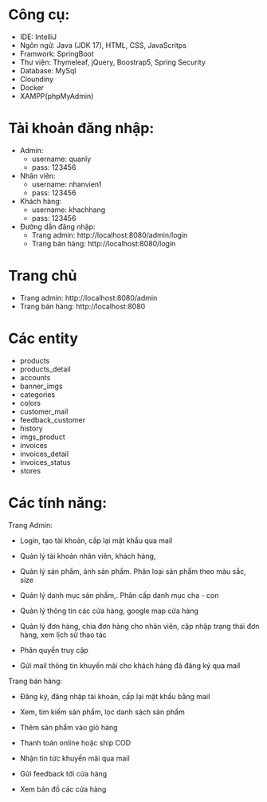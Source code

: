 # Công cụ:
  - IDE: IntelliJ
  - Ngôn ngữ: Java (JDK 17), HTML, CSS, JavaScritps
  - Framwork: SpringBoot
  - Thư viện: Thymeleaf, jQuery, Boostrap5, Spring Security
  - Database: MySql
  - Cloundiny
  - Docker
  - XAMPP(phpMyAdmin)

# Tài khoản đăng nhập:
  - Admin:
    + username: quanly
    + pass: 123456
  - Nhân viên:
    + username: nhanvien1
    + pass: 123456
  - Khách hàng:
    + username: khachhang
    + pass: 123456
  - Đường dẫn đăng nhập:
    + Trang admin:  http://localhost:8080/admin/login
    + Trang bán hàng: http://localhost:8080/login
   
# Trang chủ
  - Trang admin:  http://localhost:8080/admin
  - Trang bán hàng: http://localhost:8080

# Các entity
  - products
  - products_detail
  - accounts
  - banner_imgs
  - categories
  - colors
  - customer_mail
  - feedback_customer
  - history
  - imgs_product
  - invoices
  - invoices_detail
  - invoices_status
  - stores


# Các tính năng:
Trang Admin:

+ Login, tạo tài khoản, cấp lại mật khẩu qua mail

+ Quản lý tài khoản nhân viên, khách hàng,

+ Quản lý sản phẩm, ảnh sản phẩm. Phân loại sản phẩm theo màu sắc, size

+ Quản lý danh mục sản phẩm,. Phân cấp danh mục cha - con

+ Quản lý thông tin các cửa hàng, google map cửa hàng

+ Quản lý đơn hàng, chia đơn hàng cho nhân viên, cập nhập trạng thái đơn hàng, xem lịch sử thao tác

+ Phân quyền truy cập

+ Gửi mail thông tin khuyến mãi cho khách hàng đã đăng ký qua mail



Trang bán hàng:

+ Đăng ký, đăng nhập tài khoản, cấp lại mật khẩu bằng mail

+ Xem, tìm kiếm sản phẩm, lọc danh sách sản phẩm

+ Thêm sản phẩm vào giỏ hàng

+ Thanh toán online hoặc ship COD

+ Nhận tin tức khuyến mãi qua mail

+ Gửi feedback tới cửa hàng

+ Xem bản đồ các cửa hàng
  
